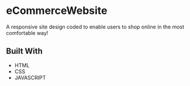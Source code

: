 # eCommerceWebsite

<!DOCTYPE html>
<html lang="en">
<head>
    <meta charset="UTF-8">
</head>
<body>
    
  <p>A responsive site design coded to enable users to shop online in the most comfortable way! </p>
<h2 id="built-with">Built With</h2>
  <ul>
    <li>HTML</li>
    <li>CSS</li>
    <li>JAVASCRIPT</li>
  </ul>
<!--   <p>You can reach to Website, when you are click <a href="https://healtyfoodish.netlify.app/">HERE</a>.</p>

</body>
</html>

<!--Screenshot ![HealthyFoodishprojectgif](healthyfood.gif) -->
